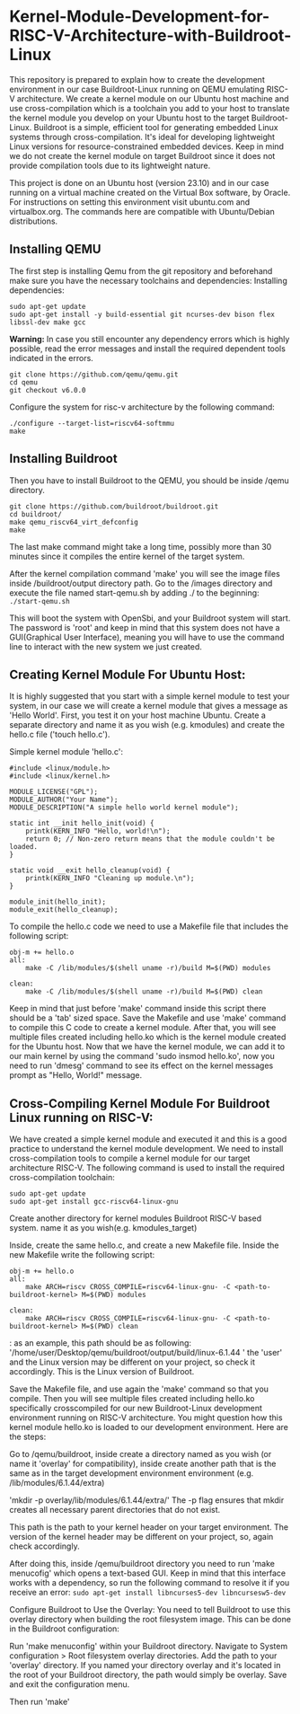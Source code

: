 # Kernel-Module-Development-for-RISC-V-Architecture-with-Buildroot-Linux
This repository is prepared to explain how to create the development environment in our case Buildroot-Linux running on QEMU emulating RISC-V architecture. We create a kernel module on our Ubuntu host machine and use cross-compilation which is a toolchain you add to your host to translate the kernel module you develop on your Ubuntu host to the target Buildroot-Linux. Buildroot is a simple, efficient tool for generating embedded Linux systems through cross-compilation. It's ideal for developing lightweight Linux versions for resource-constrained embedded devices. Keep in mind we do not create the kernel module on target Buildroot since it does not provide compilation tools due to its lightweight nature.

This project is done on an Ubuntu host (version 23.10) and in our case running on a virtual machine created on the Virtual Box software, by Oracle. For instructions on setting this environment visit ubuntu.com and virtualbox.org. The commands here are compatible with Ubuntu/Debian distributions.

## Installing QEMU
The first step is installing Qemu from the git repository and beforehand make sure you have the necessary toolchains and dependencies:
Installing dependencies:
```
sudo apt-get update
sudo apt-get install -y build-essential git ncurses-dev bison flex libssl-dev make gcc
```
**Warning:** In case you still encounter any dependency errors which is highly possible, read the error messages and install the required dependent tools indicated in the errors.
```
git clone https://github.com/qemu/qemu.git
cd qemu
git checkout v6.0.0
```
Configure the system for risc-v architecture by the following command:
```
./configure --target-list=riscv64-softmmu
make
```
## Installing Buildroot
Then you have to install Buildroot to the QEMU, you should be inside /qemu directory. 
```
git clone https://github.com/buildroot/buildroot.git
cd buildroot/
make qemu_riscv64_virt_defconfig
make
```

The last make command might take a long time, possibly more than 30 minutes since it compiles the entire kernel of the target system.

After the kernel compilation command 'make' you will see the image files inside /buildroot/output directory path. Go to the /images directory and execute the file named start-qemu.sh by adding ./ to the beginning: `./start-qemu.sh`

This will boot the system with OpenSbi, and your Buildroot system will start. The password is 'root' and keep in mind that this system does not have a GUI(Graphical User Interface), meaning you will have to use the command line to interact with the new system we just created.

## Creating Kernel Module For Ubuntu Host:
It is highly suggested that you start with a simple kernel module to test your system, in our case we will create a kernel module that gives a message as 'Hello World'. First, you test it on your host machine Ubuntu. Create a separate directory and name it as you wish (e.g. kmodules) and create the hello.c file ('touch hello.c').

Simple kernel module 'hello.c':
```
#include <linux/module.h>
#include <linux/kernel.h>

MODULE_LICENSE("GPL");
MODULE_AUTHOR("Your Name");
MODULE_DESCRIPTION("A simple hello world kernel module");

static int __init hello_init(void) {
    printk(KERN_INFO "Hello, world!\n");
    return 0; // Non-zero return means that the module couldn't be loaded.
}

static void __exit hello_cleanup(void) {
    printk(KERN_INFO "Cleaning up module.\n");
}

module_init(hello_init);
module_exit(hello_cleanup);
```
To compile the hello.c code we need to use a Makefile file that includes the following script: 

```
obj-m += hello.o
all:
	make -C /lib/modules/$(shell uname -r)/build M=$(PWD) modules

clean:
	make -C /lib/modules/$(shell uname -r)/build M=$(PWD) clean
```

Keep in mind that just before 'make' command inside this script there should be a 'tab' sized space. Save the Makefile and use 'make' command to compile this C code to create a kernel module. After that, you will see multiple files created including hello.ko which is the kernel module created for the Ubuntu host. Now that we have the kernel module, we can add it to our main kernel by using the command 'sudo insmod hello.ko', now you need to run 'dmesg' command to see its effect on the kernel messages prompt as "Hello, World!" message. 

 ## Cross-Compiling Kernel Module For Buildroot Linux running on RISC-V:

 We have created a simple kernel module and executed it and this is a good practice to understand the kernel module development. We need to install cross-compilation tools to compile a kernel module for our target architecture RISC-V. The following command is used to install the required cross-compilation toolchain: 
 ```
sudo apt-get update
sudo apt-get install gcc-riscv64-linux-gnu
```
 Create another directory for kernel modules Buildroot RISC-V based system. name it as you wish(e.g. kmodules_target)

 Inside, create the same hello.c, and create a new Makefile file. Inside the new Makefile write the following script:

```
obj-m += hello.o
all:
	make ARCH=riscv CROSS_COMPILE=riscv64-linux-gnu- -C <path-to-buildroot-kernel> M=$(PWD) modules

clean:
	make ARCH=riscv CROSS_COMPILE=riscv64-linux-gnu- -C <path-to-buildroot-kernel> M=$(PWD) clean

 ```

<path-to-buildroot-kernel> : as an example, this path should be as following: '/home/user/Desktop/qemu/buildroot/output/build/linux-6.1.44 '  the 'user' and the Linux version may be different on your project, so check it accordingly. This is the Linux version of Buildroot. 

Save the Makefile file, and use again the 'make' command so that you compile. Then you will see multiple files created including hello.ko specifically crosscompiled for our new Buildroot-Linux development environment running on RISC-V architecture. You might question how this kernel module hello.ko is loaded to our development environment. Here are the steps:

Go to /qemu/buildroot, inside create a directory named as you wish (or name it 'overlay' for compatibility), inside create another path that is the same as in the target development environment environment (e.g.  /lib/modules/6.1.44/extra)

'mkdir -p overlay/lib/modules/6.1.44/extra/' The -p flag ensures that mkdir creates all necessary parent directories that do not exist.

This path is the path to your kernel header on your target environment. The version of the kernel header may be different on your project, so, again check accordingly. 

After doing this, inside /qemu/buildroot directory you need to run 'make menucofig' which opens a text-based GUI. Keep in mind that this interface works with a dependency, so run the following command to resolve it if you receive an error: `sudo apt-get install libncurses5-dev libncursesw5-dev`


Configure Buildroot to Use the Overlay: You need to tell Buildroot to use this overlay directory when building the root filesystem image. This can be done in the Buildroot configuration:

Run 'make menuconfig' within your Buildroot directory.
Navigate to System configuration > Root filesystem overlay directories.
Add the path to your 'overlay' directory. If you named your directory overlay and it's located in the root of your Buildroot directory, the path would simply be overlay.
Save and exit the configuration menu.

Then run 'make'
